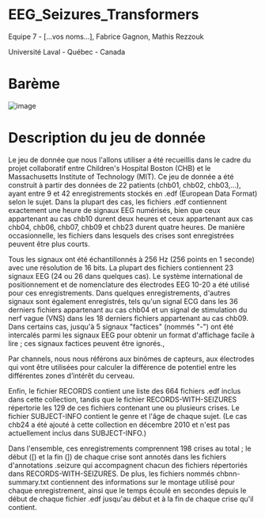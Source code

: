 # EEG_Seizures_Transformers

Equipe 7 - [...vos noms...], Fabrice Gagnon, Mathis Rezzouk

Université Laval - Québec - Canada 

# Barème

![image](https://github.com/Rinkachirikiari/EEG_Seizures_Transformers-/assets/90961553/cc0f08de-ea42-4624-93c9-f06018a7723e)

# Description du jeu de donnée 

Le jeu de donnée que nous l'allons utiliser a été recueillis dans le cadre du projet collaboratif entre Children's Hospital Boston (CHB) et le Massachusetts Institute of Technology (MIT). 
Ce jeu de donnée a été construit à partir des données de 22 patients (chb01, chb02, chb03,...), ayant entre 9 et 42 enregistrements stockés en .edf (European Data Format) selon le sujet. Dans la plupart des cas, les fichiers .edf contiennent exactement une heure de signaux EEG numérisés, bien que ceux appartenant au cas chb10 durent deux heures et ceux appartenant aux cas chb04, chb06, chb07, chb09 et chb23 durent quatre heures. De manière occasionnelle, les fichiers dans lesquels des crises sont enregistrées peuvent être plus courts.

Tous les signaux ont été échantillonnés à 256 Hz (256 points en 1 seconde) avec une résolution de 16 bits. La plupart des fichiers contiennent 23 signaux EEG (24 ou 26 dans quelques cas). Le système international de positionnement et de nomenclature des électrodes EEG 10-20 a été utilisé pour ces enregistrements. Dans quelques enregistrements, d'autres signaux sont également enregistrés, tels qu'un signal ECG dans les 36 derniers fichiers appartenant au cas chb04 et un signal de stimulation du nerf vague (VNS) dans les 18 derniers fichiers appartenant au cas chb09. Dans certains cas, jusqu'à 5 signaux "factices" (nommés "-") ont été intercalés parmi les signaux EEG pour obtenir un format d'affichage facile à lire ; ces signaux factices peuvent être ignorés.,

Par channels, nous nous référons aux binômes de capteurs, aux électrodes qui vont être utilisées pour calculer la différence de potentiel entre les différentes zones d’intérêt du cerveau.

Enfin, le fichier RECORDS contient une liste des 664 fichiers .edf inclus dans cette collection, tandis que le fichier RECORDS-WITH-SEIZURES répertorie les 129 de ces fichiers contenant une ou plusieurs crises. Le fichier SUBJECT-INFO contient le genre et l'âge de chaque sujet. (Le cas chb24 a été ajouté à cette collection en décembre 2010 et n'est pas actuellement inclus dans SUBJECT-INFO.)

Dans l'ensemble, ces enregistrements comprennent 198 crises au total ; le début ([) et la fin (]) de chaque crise sont annotés dans les fichiers d'annotations .seizure qui accompagnent chacun des fichiers répertoriés dans RECORDS-WITH-SEIZURES. De plus, les fichiers nommés chbnn-summary.txt contiennent des informations sur le montage utilisé pour chaque enregistrement, ainsi que le temps écoulé en secondes depuis le début de chaque fichier .edf jusqu'au début et à la fin de chaque crise qu'il contient.

